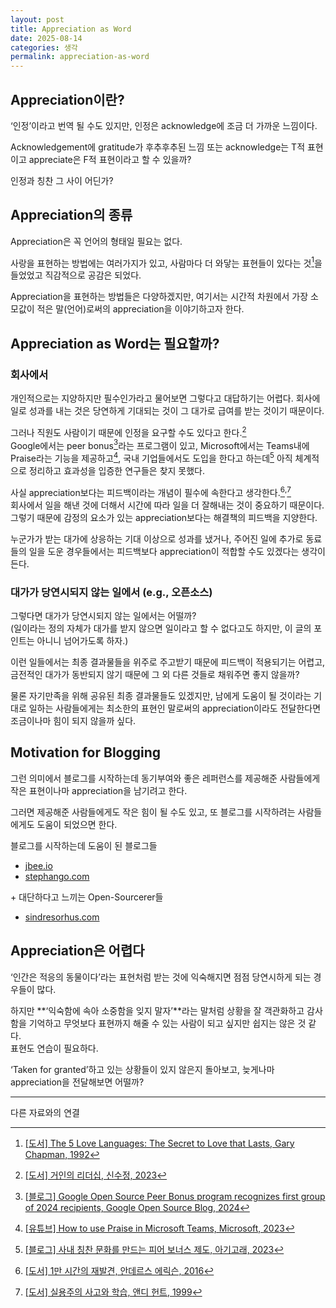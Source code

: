 ```yaml
---
layout: post
title: Appreciation as Word
date: 2025-08-14
categories: 생각
permalink: appreciation-as-word
---
```


## **Appreciation이란?**

‘인정’이라고 번역 될 수도 있지만, 인정은 acknowledge에 조금 더 가까운 느낌이다.

Acknowledgement에 gratitude가 후추후추된 느낌 또는 acknowledge는 T적 표현이고 appreciate은 F적 표현이라고 할 수 있을까?

인정과 칭찬 그 사이 어딘가?

## **Appreciation의 종류**

Appreciation은 꼭 언어의 형태일 필요는 없다.

사랑을 표현하는 방법에는 여러가지가 있고, 사람마다 더 와닿는 표현들이 있다는 것[^1]을 들었었고 직감적으로 공감은 되었다.

Appreciation을 표현하는 방법들은 다양하겠지만, 여기서는 시간적 차원에서 가장 소모값이 적은 말(언어)로써의 appreciation을 이야기하고자 한다.

## **Appreciation as Word는 필요할까?**

### 회사에서

개인적으로는 지양하지만 필수인가라고 물어보면 그렇다고 대답하기는 어렵다.
회사에 일로 성과를 내는 것은 당연하게 기대되는 것이 그 대가로 급여를 받는 것이기 때문이다.

그러나 직원도 사람이기 때문에 인정을 요구할 수도 있다고 한다.[^2]<br>
Google에서는 peer bonus[^5]라는 프로그램이 있고, Microsoft에서는 Teams내에 Praise라는 기능을 제공하고[^7], 국내 기업들에서도 도입을 한다고 하는데[^6] 아직 체계적으로 정리하고 효과성을 입증한 연구들은 찾지 못했다.

사실 appreciation보다는 피드백이라는 개념이 필수에 속한다고 생각한다.[^3]<sup>,</sup>[^4]<br>
회사에서 일을 해낸 것에 더해서 시간에 따라 일을 더 잘해내는 것이 중요하기 때문이다.<br>
그렇기 때문에 감정의 요소가 있는 appreciation보다는 해결책의 피드백을 지양한다.<br>

누군가가 받는 대가에 상응하는 기대 이상으로 성과를 냈거나, 주어진 일에 추가로 동료들의 일을 도운 경우들에서는 피드백보다 appreciation이 적합할 수도 있겠다는 생각이 든다.

### 대가가 당연시되지 않는 일에서 (e.g., 오픈소스)

그렇다면 대가가 당연시되지 않는 일에서는 어떨까?<br>
(일이라는 정의 자체가 대가를 받지 않으면 일이라고 할 수 없다고도 하지만, 이 글의 포인트는 아니니 넘어가도록 하자.)

이런 일들에서는 최종 결과물들을 위주로 주고받기 때문에 피드백이 적용되기는 어렵고, 금전적인 대가가 동반되지 않기 때문에 그 외 다른 것들로 채워주면 좋지 않을까?

물론 자기만족을 위해 공유된 최종 결과물들도 있겠지만, 남에게 도움이 될 것이라는 기대로 일하는 사람들에게는 최소한의 표현인 말로써의 appreciation이라도 전달한다면 조금이나마 힘이 되지 않을까 싶다.

## **Motivation for Blogging**

그런 의미에서 블로그를 시작하는데 동기부여와 좋은 레퍼런스를 제공해준 사람들에게 작은 표현이나마 appreciation을 남기려고 한다.

그러면 제공해준 사람들에게도 작은 힘이 될 수도 있고, 또 블로그를 시작하려는 사람들에게도 도움이 되었으면 한다.

블로그를 시작하는데 도움이 된 블로그들

* [jbee.io](https://jbee.io/)
* [stephango.com](https://stephango.com)

\+ 대단하다고 느끼는 Open-Sourcerer들

* [sindresorhus.com](http://sindresorhus.com)

## **Appreciation은 어렵다**

‘인간은 적응의 동물이다’라는 표현처럼 받는 것에 익숙해지면 점점 당연시하게 되는 경우들이 많다.

하지만 **‘익숙함에 속아 소중함을 잊지 말자’**라는 말처럼 상황을 잘 객관화하고 감사함을 기억하고 무엇보다 표현까지 해줄 수 있는 사람이 되고 싶지만 쉽지는 않은 것 같다.<br>
표현도 연습이 필요하다.

‘Taken for granted’하고 있는 상황들이 있지 않은지 돌아보고, 늦게나마 appreciation을 전달해보면 어떨까?

---

다른 자료와의 연결

[^1]: [[도서] The 5 Love Languages: The Secret to Love that Lasts, Gary Chapman, 1992](https://www.amazon.com/Love-Languages-Secret-that-Lasts/dp/080241270X)
[^2]: [[도서] 거인의 리더십, 신수정, 2023](https://product.kyobobook.co.kr/detail/S000202342499)
[^3]: [[도서] 1만 시간의 재발견, 안데르스 에릭슨, 2016](https://product.kyobobook.co.kr/detail/S000001892497)
[^4]: [[도서] 실용주의 사고와 학습, 앤디 헌트, 1999](https://product.kyobobook.co.kr/detail/S000001766246)
[^5]: [[블로그] Google Open Source Peer Bonus program recognizes first group of 2024 recipients, Google Open Source Blog, 2024](https://opensource.googleblog.com/2024/06/google-open-source-peer-bonus-program-first-group-2024-recipients.html)
[^6]: [[블로그] 사내 칭찬 문화를 만드는 피어 보너스 제도, 아기고래, 2023](https://www.babywhale.io/blog/peer-bonus)
[^7]: [[유튜브] How to use Praise in Microsoft Teams, Microsoft, 2023](https://www.youtube.com/watch?v=27v1PSKtTp4)
